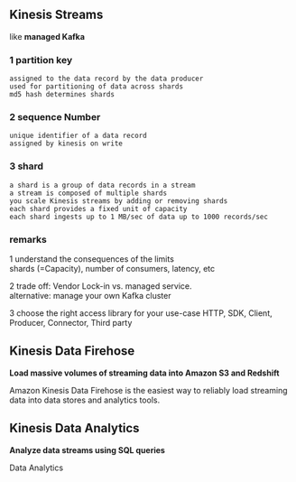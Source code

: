 

## Kinesis Streams  

like **managed Kafka** 

### 1 partition key  
```
assigned to the data record by the data producer
used for partitioning of data across shards
md5 hash determines shards
```


### 2 sequence Number  
```
unique identifier of a data record
assigned by kinesis on write
```

### 3 shard   
```
a shard is a group of data records in a stream
a stream is composed of multiple shards
you scale Kinesis streams by adding or removing shards
each shard provides a fixed unit of capacity
each shard ingests up to 1 MB/sec of data up to 1000 records/sec
```

### remarks

1 understand the consequences of the limits    
   shards (=Capacity), number of consumers, latency, etc    

2 trade off: Vendor Lock-in vs. managed service.  
    alternative: manage your own Kafka cluster

3 choose the right access library for your use-case
    HTTP, SDK, Client, Producer, Connector, Third party



## Kinesis Data Firehose   

**Load massive volumes of streaming data into Amazon S3 and Redshift**
        
Amazon Kinesis Data Firehose is the easiest way to reliably load streaming data into data stores and analytics tools. 


## Kinesis Data Analytics   

**Analyze data streams using SQL queries**

Data Analytics


